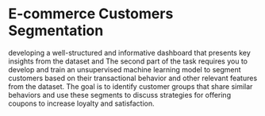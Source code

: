 # E-commerce Customers Segmentation
  developing a well-structured and informative dashboard that  presents key insights from the dataset and  The second part of the task requires you to develop and train an unsupervised machine learning  model to segment customers based on their transactional behavior and other relevant features  from the dataset. The goal is to identify customer groups that share similar behaviors and use  these segments to discuss strategies for offering coupons to increase loyalty and satisfaction.
